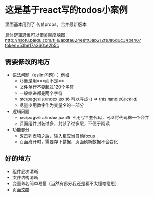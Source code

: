 # 这是基于react写的todos小案例

里面基本用到了 传值props。合并最新版本

具体逻辑思维可以借鉴百度脑图：http://naotu.baidu.com/file/abdfa824eef93ab212fe7a6d0c34bd48?token=50be17a360ce2b5c

## 需要修改的地方
- 语法问题（eslint问题）： 例如
  - 尽量是用===而不是==
  - 文件单行不要超过120个字符
  - 一般缩进都是两个字符
  - src/page/list/index.jsx:16 可以写成 () => this.handleClick(id)
  - 尽量少用数字作为变量名的一部分
- 逻辑问题
  - src/page/list/index.jsx:68 不用写三套代码，可以将代码做一个合并
  - 页面组件封装过多，封装了过多层，不便于阅读
- 功能部分
  - 双击列表项之后，输入框应当自动focus
  - 页面离开时，需要存下数据，页面刷新数据不会变化

## 好的地方
- 组件层次清晰
- 文件结构清晰
- 变量命名简单易懂（当然有部分我还是看不太懂啥意思）
- 页面炫酷